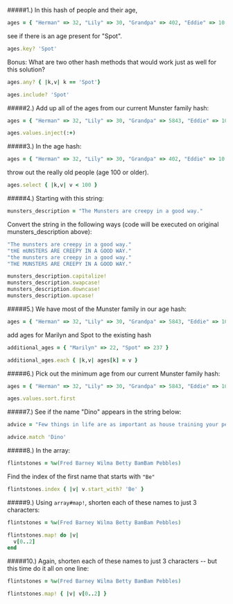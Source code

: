 #####1.) In this hash of people and their age,
```ruby
ages = { "Herman" => 32, "Lily" => 30, "Grandpa" => 402, "Eddie" => 10 }
```

see if there is an age present for "Spot".

```ruby
ages.key? 'Spot'
```

Bonus: What are two other hash methods that would work just as well for this solution?

```ruby
ages.any? { |k,v| k == 'Spot'}
```

```ruby
ages.include? 'Spot'
```

#####2.) Add up all of the ages from our current Munster family hash:
```ruby
ages = { "Herman" => 32, "Lily" => 30, "Grandpa" => 5843, "Eddie" => 10, "Marilyn" => 22, "Spot" => 237 }
```

```ruby
ages.values.inject(:+)
```

#####3.) In the age hash:
```ruby
ages = { "Herman" => 32, "Lily" => 30, "Grandpa" => 402, "Eddie" => 10 }
```

throw out the really old people (age 100 or older).

```ruby
ages.select { |k,v| v < 100 }
```

#####4.) Starting with this string:
```ruby
munsters_description = "The Munsters are creepy in a good way."
```

Convert the string in the following ways (code will be executed on original munsters_description above):

```ruby
"The munsters are creepy in a good way."
"tHE mUNSTERS ARE CREEPY IN A GOOD WAY."
"the munsters are creepy in a good way."
"THE MUNSTERS ARE CREEPY IN A GOOD WAY."
```

```ruby
munsters_description.capitalize!
munsters_description.swapcase!
munsters_description.downcase!
munsters_description.upcase!
```

#####5.) We have most of the Munster family in our age hash:
```ruby
ages = { "Herman" => 32, "Lily" => 30, "Grandpa" => 5843, "Eddie" => 10 }
```

add ages for Marilyn and Spot to the existing hash

```ruby
additional_ages = { "Marilyn" => 22, "Spot" => 237 }
```

```ruby
additional_ages.each { |k,v| ages[k] = v }
```

#####6.) Pick out the minimum age from our current Munster family hash:
```ruby
ages = { "Herman" => 32, "Lily" => 30, "Grandpa" => 5843, "Eddie" => 10, "Marilyn" => 22, "Spot" => 237 }
```

```ruby
ages.values.sort.first
```

#####7.) See if the name "Dino" appears in the string below:
```ruby
advice = "Few things in life are as important as house training your pet dinosaur."
```

```ruby
advice.match 'Dino'
```

#####8.) In the array:
```ruby
flintstones = %w(Fred Barney Wilma Betty BamBam Pebbles)
```

Find the index of the first name that starts with `"Be"`

```ruby
flintstones.index { |v| v.start_with? 'Be' }
```

#####9.) Using `array#map!`, shorten each of these names to just 3 characters:
```ruby
flintstones = %w(Fred Barney Wilma Betty BamBam Pebbles)
```

```ruby
flintstones.map! do |v| 
  v[0..2]
end
```

#####10.) Again, shorten each of these names to just 3 characters -- but this time do it all on one line:
```ruby
flintstones = %w(Fred Barney Wilma Betty BamBam Pebbles)
```

```ruby
flintstones.map! { |v| v[0..2] }
```